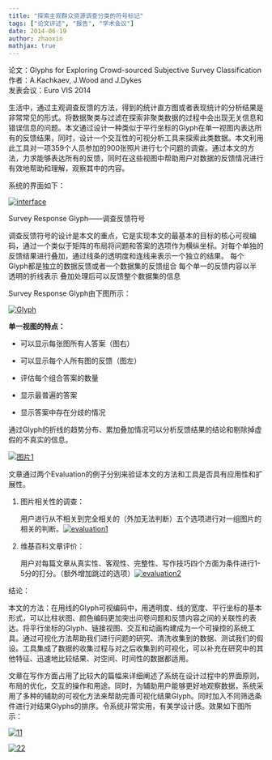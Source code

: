```yaml
---
title: "探索主观群众资源调查分类的符号标记"
tags: ["论文评述", "报告", "学术会议"]
date: 2014-06-19
author: zhaoxin
mathjax: true
---
```


论文：Glyphs for Exploring Crowd-sourced Subjective Survey Classification  
作者：A.Kachkaev, J.Wood and J.Dykes  
发表会议：Euro VIS 2014

生活中，通过主观调查反馈的方法，得到的统计直方图或者表现统计的分析结果是非常常见的形式。将数据聚类与过滤在探索非聚类数据的过程中会出现无关信息和错误信息的问题。本文通过设计一种类似于平行坐标的Glyph在单一视图内表达所有的反馈结果，同时，设计一个交互性的可视分析工具来探索此类数据。本文利用此工具对一项359个人员参加的900张照片进行七个问题的调查。通过本文的方法，力求能够表达所有的反馈，同时在这些视图中帮助用户对数据的反馈情况进行有效地帮助和理解，观察其中的内容。

系统的界面如下：

[![interface](http://www.cad.zju.edu.cn/home/vagblog/wp-content/uploads/2014/06/interface.png)](http://www.cad.zju.edu.cn/home/vagblog/wp-content/uploads/2014/06/interface.png)



Survey Response Glyph——调查反馈符号

调查反馈符号的设计是本文的重点，它是实现本文的最基本的目标的核心可视编码，通过一个类似于矩阵的布局将问题和答案的选项作为横纵坐标。对每个单独的反馈结果进行叠加，通过线条的透明度和连线来表示一个独立的结果。                                                                                                                                                            每个Glyph都是独立的数据反馈或者一个数据集的反馈组合                                                                                                                                                                                    每个单一的反馈内容以半透明的折线表示                                                                                                                                                                                                                                叠加处理后可以反馈整个数据集的信息

Survey Response Glyph由下图所示：

[![Glyph](http://www.cad.zju.edu.cn/home/vagblog/wp-content/uploads/2014/06/Glyph.png)](http://www.cad.zju.edu.cn/home/vagblog/wp-content/uploads/2014/06/Glyph.png)

**单一视图的特点：**

- 可以显示每张图所有人答案（图右）

- 可以显示每个人所有图的反馈（图左）

- 评估每个组合答案的数量

- 显示最普遍的答案

- 显示答案中存在分歧的情况

通过Glyph的折线的趋势分布、累加叠加情况可以分析反馈结果的结论和剔除掉虚假的不真实的信息。

[![图片1](http://www.cad.zju.edu.cn/home/vagblog/wp-content/uploads/2014/06/%E5%9B%BE%E7%89%8712.png)](http://www.cad.zju.edu.cn/home/vagblog/wp-content/uploads/2014/06/图片12.png)

文章通过两个Evaluation的例子分别来验证本文的方法和工具是否具有应用性和扩展性。

1. 图片相关性的调查：

   用户进行从不相关到完全相关的（外加无法判断）五个选项进行对一组图片的相关的判断。[![evaluation1](http://www.cad.zju.edu.cn/home/vagblog/wp-content/uploads/2014/06/evaluation1.png)](http://www.cad.zju.edu.cn/home/vagblog/wp-content/uploads/2014/06/evaluation1.png)

2. 维基百科文章评价：

   用户对每篇文章从真实性、客观性、完整性、写作技巧四个方面为条件进行1-5分的打分。（额外增加跳过的选项）[![evaluation2](http://www.cad.zju.edu.cn/home/vagblog/wp-content/uploads/2014/06/evaluation2.png)](http://www.cad.zju.edu.cn/home/vagblog/wp-content/uploads/2014/06/evaluation2.png)

结论：

本文的方法：在用线的Glyph可视编码中，用透明度、线的宽度、平行坐标的基本形式，可以比柱状图、颜色编码更加突出问卷问题和反馈内容之间的关联性的表达。将平行坐标的Glyph、链接视图、交互和动画构建成为一个可操控的系统工具。通过可视化方法帮助我们进行问题的研究、清洗收集到的数据、测试我们的假设。工具集成了数据的收集过程与对之后收集到的可视化，可以补充在研究中的其他特征、迅速地比较结果、对空间、时间性的数据都适用。

文章在写作方面占用了比较大的篇幅来详细阐述了系统在设计过程中的界面原则，布局的优化，交互的操作和用途。同时，为辅助用户能够更好地观察数据，系统采用了多种的辅助的可视化方法来帮助完善可视化结果Glyph。同时加入不同筛选条件进行对结果Glyphs的排序。令系统非常实用，有美学设计感。效果如下图所示：

[![11](http://www.cad.zju.edu.cn/home/vagblog/wp-content/uploads/2014/06/11.png)](http://www.cad.zju.edu.cn/home/vagblog/wp-content/uploads/2014/06/11.png)

[![22](http://www.cad.zju.edu.cn/home/vagblog/wp-content/uploads/2014/06/22.png)](http://www.cad.zju.edu.cn/home/vagblog/wp-content/uploads/2014/06/22.png)